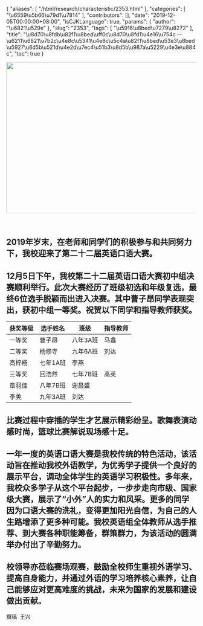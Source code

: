 {
    "aliases": [
        "/html/research/characteristic/2353.html"
    ],
    "categories": [
        "\u6559\u5b66\u79d1\u7814"
    ],
    "contributors": [],
    "date": "2019-12-05T00:00:00+08:00",
    "isCJKLanguage": true,
    "params": {
        "author": "\u6821\u529e"
    },
    "slug": "2353",
    "tags": [
        "\u5916\u8bed\u7279\u8272"
    ],
    "title": "\u8d70\u8fdb\u82f1\u8bed\uff0c\u8d70\u8fd1\u4e16\u754c --\u6211\u6821\u7b2c\u4e8c\u5341\u4e8c\u5c4a\u82f1\u8bed\u53e3\u8bed\u5927\u8d5b\u521d\u4e2d\u7ec4\u51b3\u8d5b\u987a\u5229\u4e3e\u884c",
    "toc": true
}


<img
    src="https://cdn.tfls.online/mirror/full/409ef98945d801ce948d4f94a561508703f5bdf8.jpg"
    style="display:block;margin-left:auto;margin-right:auto;"
    decoding="async"
    fetchpriority="auto"
    loading="lazy"
    height="400"
    width="600"
/>




     



## 2019年岁末，在老师和同学们的积极参与和共同努力下，我校迎来了第二十二届英语口语大赛。


## 12月5日下午，我校第二十二届英语口语大赛初中组决赛顺利举行。此次大赛经历了班级初选和年级复选，最终6位选手脱颖而出进入决赛。其中曹子昂同学表现突出，获初中组一等奖。祝贺以下同学和指导教师获奖。










| 获奖等级 | 选手姓名 | 班级 | 指导教师 |
| --- | --- | --- | --- |
| 一等奖 | 曹子昂 | 八年3A班 | 马鑫 |
| 二等奖 | 杨修寺 | 九年6A班 | 刘达 |
| 高梓畅 | 七年1A班 | 李燕 |
| 三等奖 | 回浩然 | 七年7B班 | 高英 |
| 章羽佳 | 八年7B班 | 谢昌盛 |
| 李美 | 九年3A班 | 刘达 |



## 比赛过程中穿插的学生才艺展示精彩纷呈。歌舞表演动感时尚，篮球比赛解说现场感十足。


## 一年一度的英语口语大赛是我校传统的特色活动，该活动旨在推动我校外语教学，为优秀学子提供一个良好的展示平台，调动全体学生的英语学习积极性。多年来，我校众多学子从这个平台起步，一步步走向市级、国家级大赛，展示了“小外”人的实力和风采。更多的同学因为口语大赛的洗礼，变得更加阳光自信，为自己的人生路增添了更多种可能。我校英语组全体教师从选手推荐、到大赛各种职能筹备，群策群力，为该活动的圆满举办付出了辛勤努力。


## 校领导亦莅临赛场观赛，鼓励全校师生重视外语学习、提高自身能力，并通过外语的学习培养核心素养，让自己能够应对更高难度的挑战，未来为国家的发展和建设做出贡献。



撰稿  王兴





  





  



